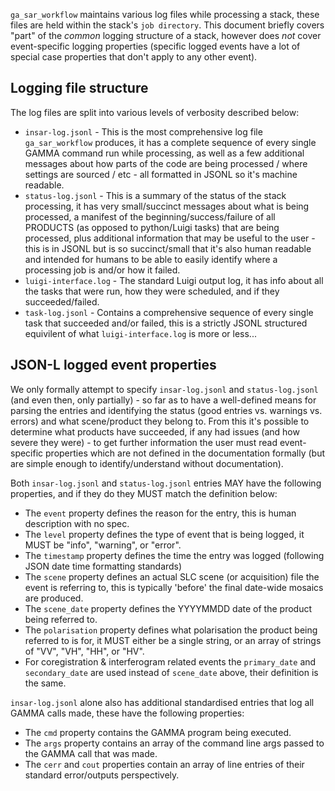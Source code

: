`ga_sar_workflow` maintains various log files while processing a stack, these files are held within the stack's `job directory`.
This document briefly covers "part" of the *common* logging structure of a stack, however does *not* cover event-specific logging properties (specific logged events have a lot of special case properties that don't apply to any other event).

## Logging file structure ##

The log files are split into various levels of verbosity described below:
 * `insar-log.jsonl` - This is the most comprehensive log file `ga_sar_workflow` produces, it has a complete sequence of every single GAMMA command run while processing, as well as a few additional messages about how parts of the code are being processed / where settings are sourced / etc - all formatted in JSONL so it's machine readable.
 * `status-log.jsonl` - This is a summary of the status of the stack processing, it has very small/succinct messages about what is being processed, a manifest of the beginning/success/failure of all PRODUCTS (as opposed to python/Luigi tasks) that are being processed, plus additional information that may be useful to the user - this is in JSONL but is so succinct/small that it's also human readable and intended for humans to be able to easily identify where a processing job is and/or how it failed.
 * `luigi-interface.log` - The standard Luigi output log, it has info about all the tasks that were run, how they were scheduled, and if they succeeded/failed.
 * `task-log.jsonl` - Contains a comprehensive sequence of every single task that succeeded and/or failed, this is a strictly JSONL structured equivilent of what `luigi-interface.log` is more or less...

## JSON-L logged event properties ##

We only formally attempt to specify `insar-log.jsonl` and `status-log.jsonl` (and even then, only partially) - so far as to have a well-defined means for parsing the entries and identifying the status (good entries vs. warnings vs. errors) and what scene/product they belong to.  From this it's possible to determine what products have succeeded, if any had issues (and how severe they were) - to get further information the user must read event-specific properties which are not defined in the documentation formally (but are simple enough to identify/understand without documentation).

Both `insar-log.jsonl` and `status-log.jsonl` entries MAY have the following properties, and if they do they MUST match the definition below:
 * The `event` property defines the reason for the entry, this is human description with no spec.
 * The `level` property defines the type of event that is being logged, it MUST be "info", "warning", or "error".
 * The `timestamp` property defines the time the entry was logged (following JSON date time formatting standards)
 * The `scene` property defines an actual SLC scene (or acquisition) file the event is referring to, this is typically 'before' the final date-wide mosaics are produced.
 * The `scene_date` property defines the YYYYMMDD date of the product being referred to.
 * The `polarisation` property defines what polarisation the product being referred to is for, it MUST either be a single string, or an array of strings of "VV", "VH", "HH", or "HV".
 * For coregistration & interferogram related events the `primary_date` and `secondary_date` are used instead of `scene_date` above, their definition is the same.

`insar-log.jsonl` alone also has additional standardised entries that log all GAMMA calls made, these have the following properties:
 * The `cmd` property contains the GAMMA program being executed.
 * The `args` property contains an array of the command line args passed to the GAMMA call that was made.
 * The `cerr` and `cout` properties contain an array of line entries of their standard error/outputs perspectively.
